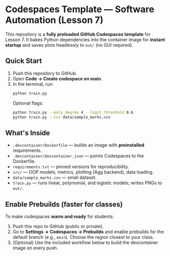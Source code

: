 # Codespaces Template — Software Automation (Lesson 7)

This repository is a **fully preloaded GitHub Codespaces template** for Lesson 7.
It bakes Python dependencies into the container image for **instant startup** and
saves plots headlessly to `out/` (no GUI required).

## Quick Start
1. Push this repository to GitHub.
2. Open **Code → Create codespace on main**.
3. In the terminal, run:
   ```bash
   python train.py
   ```
   Optional flags:
   ```bash
   python train.py --poly_degree 4 --logit_threshold 0.6
   python train.py --csv data/sample_marks.csv
   ```

## What's Inside
- `.devcontainer/Dockerfile` — builds an image with **preinstalled** requirements.
- `.devcontainer/devcontainer.json` — points Codespaces to the Dockerfile.
- `requirements.txt` — pinned versions for reproducibility.
- `src/` — OOP models, metrics, plotting (Agg backend), data loading.
- `data/sample_marks.csv` — small dataset.
- `train.py` — runs linear, polynomial, and logistic models; writes PNGs to `out/`.

## Enable Prebuilds (faster for classes)
To make codespaces **warm and ready** for students:
1. Push this repo to GitHub (public or private).
2. Go to **Settings → Codespaces → Prebuilds** and enable prebuilds for the default
   branch (e.g., `main`). Choose the region closest to your class.
3. (Optional) Use the included workflow below to build the devcontainer image on every push.
